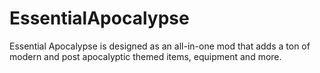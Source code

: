 # EssentialApocalypse
Essential Apocalypse is designed as an all-in-one mod that adds a ton of modern and post apocalyptic themed items, equipment and more.
